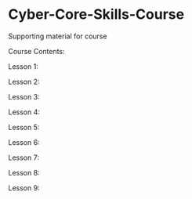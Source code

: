 # Cyber-Core-Skills-Course
Supporting material for course

Course Contents:

Lesson 1:

Lesson 2:

Lesson 3:

Lesson 4:

Lesson 5:

Lesson 6:

Lesson 7:

Lesson 8:

Lesson 9:
